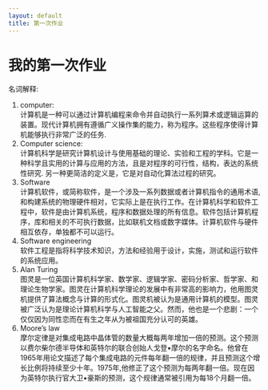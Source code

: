 ```yaml
---
layout: default
title: 第一次作业
---
```

# 我的第一次作业  
名词解释:  
1. computer:  
计算机是一种可以通过计算机编程来命令并自动执行一系列算术或逻辑运算的装置。现代计算机拥有遵循广义操作集的能力，称为程序。这些程序使得计算机能够执行非常广泛的任务.  
2. Computer science:      
计算机科学是研究计算机设计与使用基础的理论、实验和工程的学科。它是一种科学且实用的计算与应用的方法，且是对程序的可行性，结构，表达的系统性研究. 另一种更简洁的定义是，它是对自动化算法过程的研究。  
3. Software  
计算机软件，或简称软件，是一个涉及一系列数据或者计算机指令的通用术语,和构建系统的物理硬件相对，它实际上是在执行工作。在计算机科学和软件工程中，软件是由计算机系统，程序和数据处理的所有信息。软件包括计算机程序，库和相关的不可执行数据，比如联机文档或数字媒体。计算机软件与硬件相互依存，单独都不可以运行。  
4. Software engineering  
软件工程是指将科学技术知识，方法和经验用于设计，实施，测试和运行软件的系统应用。  
5. Alan Turing  
图灵是一位英国计算机科学家、数学家、逻辑学家、密码分析家、哲学家、和理论生物学家。图灵在计算机科学理论的发展中有非常高的影响力，他用图灵机提供了算法概念与计算的形式化。图灵机被认为是通用计算机的模型。图灵被广泛认为是理论计算机科学与人工智能之父。然而，他也是一个悲剧：一个仅仅因为同性恋而在有生之年从为被祖国充分认可的英雄。  
6. Moore’s law  
摩尔定律是对集成电路中晶体管的数量大概每两年增加一倍的预测。这个预测以费尔柴尔德半导体和英特尔的联合创始人戈登▪摩尔的名字命名。他曾在1965年用论文描述了每个集成电路的元件每年翻一倍的规律，并且预测这个增长比例将持续至少十年。1975年,他修正了这个预测为每两年翻一倍。现在因为英特尔执行官大卫▪豪斯的预测，这个规律通常被引用为每18个月翻一倍。


